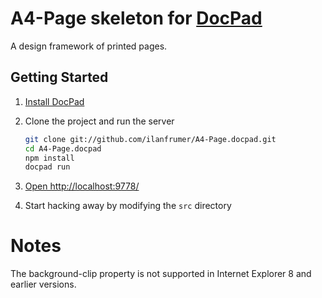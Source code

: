 # A4-Page skeleton for [DocPad](https://github.com/bevry/docpad)

A design framework of printed pages.

## Getting Started

1. [Install DocPad](https://github.com/bevry/docpad)

1. Clone the project and run the server

	``` bash
	git clone git://github.com/ilanfrumer/A4-Page.docpad.git
	cd A4-Page.docpad
	npm install
	docpad run
	```

1. [Open http://localhost:9778/](http://localhost:9778/)

1. Start hacking away by modifying the `src` directory


# Notes

The background-clip property is not supported in Internet Explorer 8 and earlier versions.